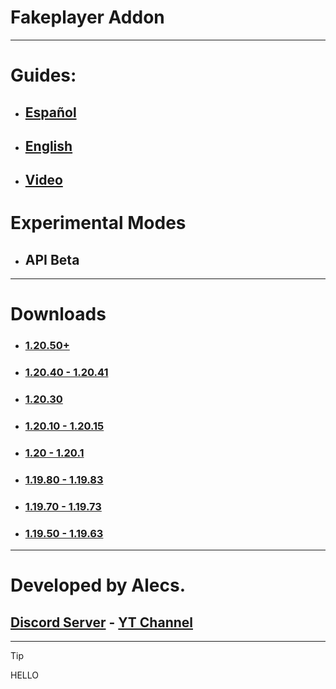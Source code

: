 # Fakeplayer Addon
---
# Guides:
- ## [Español](/guides/ES.md)
- ## [English](/guides/EN.md)
- ## [Video](https://youtu.be/FMnSQ2R94PI)

# Experimental Modes
- ## API Beta

---
# Downloads
- ### [1.20.50+](https://www.mediafire.com/file/3zh0lpzczgb62st/Fakeplayer_1.20.50.mcpack/file)

- ### [1.20.40 - 1.20.41](https://www.mediafire.com/file/p38nnpzv92xt745/Fakeplayer_1.20.40.mcpack/file)

- ### [1.20.30](https://www.mediafire.com/file/i674gb2jixfbgw6/Fakeplayer_1.20.30.mcpack/file)

- ### [1.20.10 - 1.20.15](https://www.mediafire.com/file/90orvm8v9rop1pj/Fakeplayer_1.20.10.mcpack/file)

- ### [1.20 - 1.20.1](https://www.mediafire.com/file/z9xtd8f1ez7yiyp/Fakeplayer_1.20.mcpack/file)

- ### [1.19.80 - 1.19.83](https://www.mediafire.com/file/qsf0xswv7duzgi3/Fakeplayer_1.19.80.mcpack/file)

- ### [1.19.70 - 1.19.73](https://www.mediafire.com/file/7ppkbmo1kijz3ys/Fakeplayer+1.19.70.mcpack/file)

- ### [1.19.50 - 1.19.63](https://www.mediafire.com/download/n6yr81m6z0r4392)

---
# Developed by Alecs.
## [Discord Server](https://discord.gg/96Uyt3KWT5) - [YT Channel](https://www.youtube.com/@yosoyalexD)
---

> [!TIP]
> HELLO